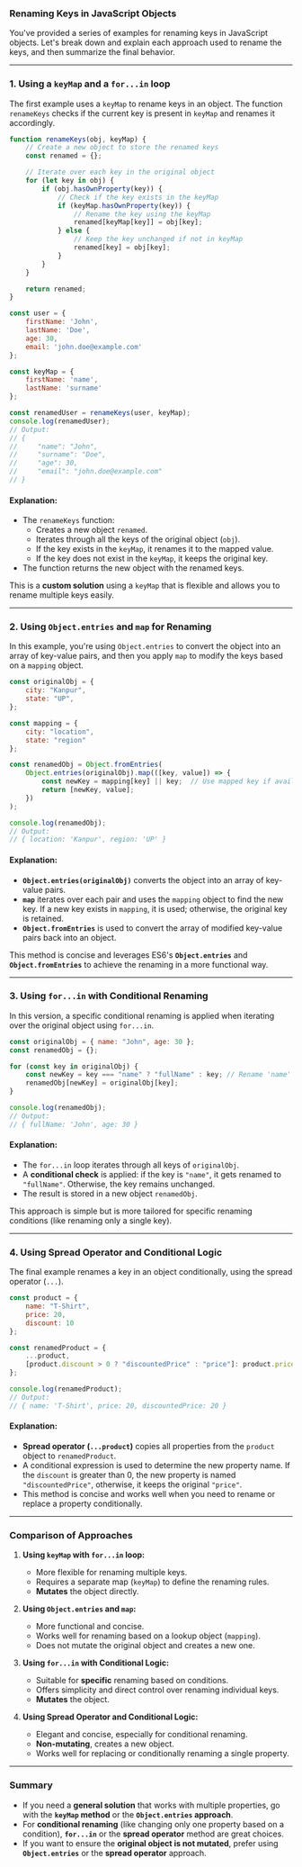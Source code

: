 ### Renaming Keys in JavaScript Objects

You've provided a series of examples for renaming keys in JavaScript objects. Let's break down and explain each approach used to rename the keys, and then summarize the final behavior.

---

### 1. **Using a `keyMap` and a `for...in` loop**

The first example uses a `keyMap` to rename keys in an object. The function `renameKeys` checks if the current key is present in `keyMap` and renames it accordingly.

```javascript
function renameKeys(obj, keyMap) {
    // Create a new object to store the renamed keys
    const renamed = {};

    // Iterate over each key in the original object
    for (let key in obj) {
        if (obj.hasOwnProperty(key)) {
            // Check if the key exists in the keyMap
            if (keyMap.hasOwnProperty(key)) {
                // Rename the key using the keyMap
                renamed[keyMap[key]] = obj[key];
            } else {
                // Keep the key unchanged if not in keyMap
                renamed[key] = obj[key];
            }
        }
    }

    return renamed;
}

const user = {
    firstName: 'John',
    lastName: 'Doe',
    age: 30,
    email: 'john.doe@example.com'
};

const keyMap = {
    firstName: 'name',
    lastName: 'surname'
};

const renamedUser = renameKeys(user, keyMap);
console.log(renamedUser);
// Output:
// {
//     "name": "John",
//     "surname": "Doe",
//     "age": 30,
//     "email": "john.doe@example.com"
// }
```

#### Explanation:
- The `renameKeys` function:
  - Creates a new object `renamed`.
  - Iterates through all the keys of the original object (`obj`).
  - If the key exists in the `keyMap`, it renames it to the mapped value.
  - If the key does not exist in the `keyMap`, it keeps the original key.
- The function returns the new object with the renamed keys.

This is a **custom solution** using a `keyMap` that is flexible and allows you to rename multiple keys easily.

---

### 2. **Using `Object.entries` and `map` for Renaming**

In this example, you're using `Object.entries` to convert the object into an array of key-value pairs, and then you apply `map` to modify the keys based on a `mapping` object.

```javascript
const originalObj = {
    city: "Kanpur",
    state: "UP",
};

const mapping = {
    city: "location",
    state: "region"
};

const renamedObj = Object.fromEntries(
    Object.entries(originalObj).map(([key, value]) => {
        const newKey = mapping[key] || key;  // Use mapped key if available, else keep original key
        return [newKey, value];
    })
);

console.log(renamedObj);
// Output:
// { location: 'Kanpur', region: 'UP' }
```

#### Explanation:
- **`Object.entries(originalObj)`** converts the object into an array of key-value pairs.
- **`map`** iterates over each pair and uses the `mapping` object to find the new key. If a new key exists in `mapping`, it is used; otherwise, the original key is retained.
- **`Object.fromEntries`** is used to convert the array of modified key-value pairs back into an object.

This method is concise and leverages ES6's **`Object.entries`** and **`Object.fromEntries`** to achieve the renaming in a more functional way.

---

### 3. **Using `for...in` with Conditional Renaming**

In this version, a specific conditional renaming is applied when iterating over the original object using `for...in`.

```javascript
const originalObj = { name: "John", age: 30 };
const renamedObj = {};

for (const key in originalObj) {
    const newKey = key === "name" ? "fullName" : key; // Rename 'name' to 'fullName'
    renamedObj[newKey] = originalObj[key];
}

console.log(renamedObj);
// Output:
// { fullName: 'John', age: 30 }
```

#### Explanation:
- The `for...in` loop iterates through all keys of `originalObj`.
- A **conditional check** is applied: if the key is `"name"`, it gets renamed to `"fullName"`. Otherwise, the key remains unchanged.
- The result is stored in a new object `renamedObj`.

This approach is simple but is more tailored for specific renaming conditions (like renaming only a single key).

---

### 4. **Using Spread Operator and Conditional Logic**

The final example renames a key in an object conditionally, using the spread operator (`...`).

```javascript
const product = {
    name: "T-Shirt",
    price: 20,
    discount: 10
};

const renamedProduct = {
    ...product,
    [product.discount > 0 ? "discountedPrice" : "price"]: product.price,
};

console.log(renamedProduct);
// Output:
// { name: 'T-Shirt', price: 20, discountedPrice: 20 }
```

#### Explanation:
- **Spread operator (`...product`)** copies all properties from the `product` object to `renamedProduct`.
- A conditional expression is used to determine the new property name. If the `discount` is greater than 0, the new property is named `"discountedPrice"`, otherwise, it keeps the original `"price"`.
- This method is concise and works well when you need to rename or replace a property conditionally.

---

### **Comparison of Approaches**

1. **Using `keyMap` with `for...in` loop:**
   - More flexible for renaming multiple keys.
   - Requires a separate map (`keyMap`) to define the renaming rules.
   - **Mutates** the object directly.

2. **Using `Object.entries` and `map`:**
   - More functional and concise.
   - Works well for renaming based on a lookup object (`mapping`).
   - Does not mutate the original object and creates a new one.

3. **Using `for...in` with Conditional Logic:**
   - Suitable for **specific** renaming based on conditions.
   - Offers simplicity and direct control over renaming individual keys.
   - **Mutates** the object.

4. **Using Spread Operator and Conditional Logic:**
   - Elegant and concise, especially for conditional renaming.
   - **Non-mutating**, creates a new object.
   - Works well for replacing or conditionally renaming a single property.

---

### **Summary**

- If you need a **general solution** that works with multiple properties, go with the **`keyMap` method** or the **`Object.entries` approach**.
- For **conditional renaming** (like changing only one property based on a condition), **`for...in`** or the **spread operator** method are great choices.
- If you want to ensure the **original object is not mutated**, prefer using **`Object.entries`** or the **spread operator** approach.

